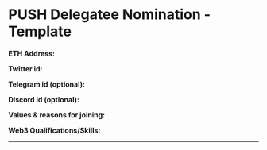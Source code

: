 
# PUSH Delegatee Nomination - Template 

__ETH Address:__ 

__Twitter id:__ 

__Telegram id (optional):__ 

__Discord id (optional):__ 
  
__Values & reasons for joining:__ 

__Web3 Qualifications/Skills:__ 
  
---